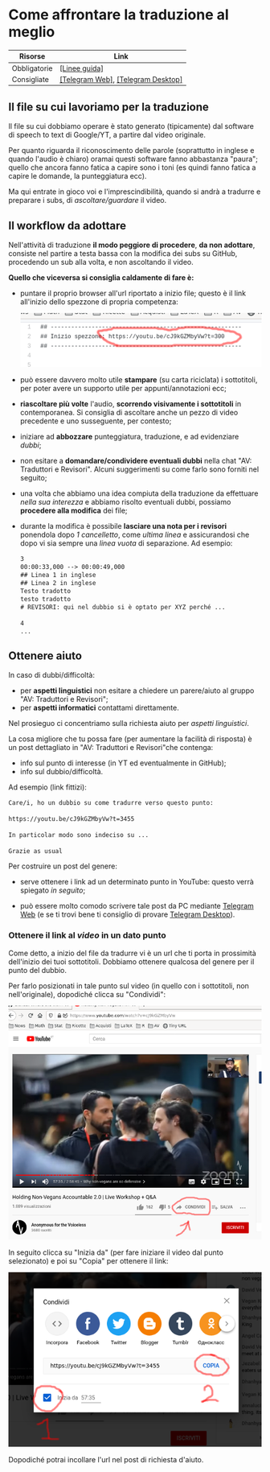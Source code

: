 # Come affrontare la traduzione al meglio


Risorse | Link
--------|------
Obbligatorie | [[Linee guida]](https://drive.google.com/file/d/1IACZxWdk84rs81ElQ9OWws-aroQZDtxZ/view?usp=sharing)
Consigliate | [[Telegram Web]](https://web.telegram.org), [[Telegram Desktop]](https://desktop.telegram.org/)


## Il file su cui lavoriamo per la traduzione

Il file su cui dobbiamo operare è stato generato (tipicamente) dal
software di speech to text di Google/YT, a partire dal video originale.

Per quanto riguarda il riconoscimento delle parole (soprattutto in
inglese e quando l'audio è chiaro) oramai questi software fanno
abbastanza "paura"; quello che ancora fanno fatica a capire sono i
toni (es quindi fanno fatica a capire le domande, la punteggiatura
ecc). 

Ma qui entrate in gioco voi e l'imprescindibilità, quando si andrà a
tradurre e preparare i subs, di *ascoltare/guardare* il video.

## Il workflow da adottare

Nell'attività di traduzione **il modo peggiore di procedere**, **da
non adottare**, consiste nel partire a testa bassa con la modifica
dei subs su GitHub, procedendo un sub alla volta, e non ascoltando il
video.

**Quello che viceversa si consiglia caldamente di fare è:**

* puntare il proprio browser all'url riportato a inizio file; questo è
  il link all'inizio dello spezzone di propria competenza:

  ![url inizio file](img/url_inizio_file.png)

* può essere davvero molto utile **stampare** (su carta riciclata) i
  sottotitoli, per poter avere un supporto utile per
  appunti/annotazioni ecc;
  
* **riascoltare più volte** l'audio, **scorrendo visivamente i sottotitoli**
  in contemporanea. Si consiglia di ascoltare anche un pezzo di video
  precedente e uno susseguente, per contesto;

* iniziare ad **abbozzare** punteggiatura, traduzione, e ad evidenziare
  *dubbi*;

* non esitare a **domandare/condividere eventuali dubbi** nella chat "AV:
  Traduttori e Revisori".  Alcuni suggerimenti su come farlo sono forniti
  nel seguito;

* una volta che abbiamo una idea compiuta della traduzione da
  effettuare *nella sua interezza* e abbiamo risolto eventuali dubbi,
  possiamo **procedere alla modifica** dei file;

* durante la modifica è possibile **lasciare una nota per i revisori**
  ponendola dopo *1 cancelletto*, come *ultima linea* e assicurandosi che dopo
  vi sia sempre una *linea vuota* di separazione. Ad esempio:

	```
	3
	00:00:33,000 --> 00:00:49,000
	## Linea 1 in inglese
	## Linea 2 in inglese
	Testo tradotto
	testo tradotto
	# REVISORI: qui nel dubbio si è optato per XYZ perché ...

	4
	...
	```


## Ottenere aiuto
In caso di dubbi/difficoltà:

* per **aspetti linguistici** non esitare a chiedere un parere/aiuto al gruppo
  "AV: Traduttori e Revisori";
* per **aspetti informatici** contattami direttamente.

Nel prosieguo ci concentriamo sulla richiesta aiuto per *aspetti
linguistici*. 

La cosa migliore che tu possa fare (per aumentare la facilità di
risposta) è un post dettagliato in "AV: Traduttori e Revisori"che
contenga:

* info sul punto di interesse (in YT ed eventualmente in GitHub);
* info sul dubbio/difficoltà.

Ad esempio (link fittizi):

```
Care/i, ho un dubbio su come tradurre verso questo punto:

https://youtu.be/cJ9kGZMbyVw?t=3455

In particolar modo sono indeciso su ...

Grazie as usual
``` 

Per costruire un post del genere:

* serve ottenere i link ad un determinato punto in YouTube: questo
  verrà spiegato *in seguito*;
 
* può essere molto comodo scrivere tale post da PC mediante [Telegram
  Web](https://web.telegram.org) (e se ti trovi bene ti consiglio di
  provare [Telegram Desktop](https://desktop.telegram.org/)).


### Ottenere il link al *video* in un dato punto

Come detto, a inizio del file da tradurre vi è un url che ti porta in
prossimità dell'inizio dei tuoi sottotitoli. Dobbiamo ottenere
qualcosa del genere per il punto del dubbio. 

Per farlo posizionati in tale punto sul video (in quello con i
sottotitoli, non nell'originale), dopodiché clicca su "Condividi":

![yt_link1](img/yt_link1.png)

In seguito clicca su "Inizia da" (per fare iniziare il video dal punto
selezionato) e poi su "Copia" per ottenere il link:

![yt_link2](img/yt_link2.png)

Dopodiché potrai incollare l'url nel post di richiesta d'aiuto.


<!-- ### Ottenere il link ai *subs* in un dato punto -->

<!-- Occorre visualizzare il file assegnato su GitHub (la schermata con la -->
<!-- matita ... *non* clicchiamo la matita perché non vogliamo effettuare -->
<!-- modifiche ora) e posizionarsi nei pressi del sottotitolo in questione (es -->
<!-- sottotitolo 23); clicchiamo sul numero della riga di interesse -->
<!-- (nell'esempio clicchiamo sul numero 35): -->

<!-- ![gh_link1](img/gh_link1.png) -->

<!-- Ci compaiono tre puntini e la linea viene evidenziata. Clicchiamo -->
<!-- dunque sui tre puntini: -->

<!-- ![gh_link2](img/gh_link2.png) -->

<!-- Dopodiché su copy permalink: -->

<!-- ![gh_link3](img/gh_link3.png) -->

<!-- Analogamente, nel seguito, si potrà incollare l'url nel post di -->
<!-- richiesta d'aiuto. -->
